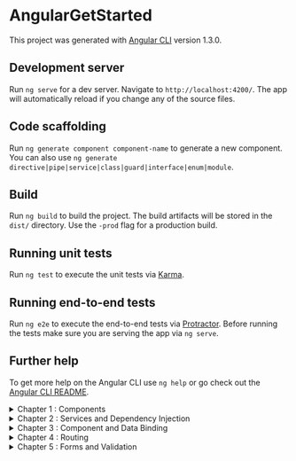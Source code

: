 # AngularGetStarted

This project was generated with [Angular CLI](https://github.com/angular/angular-cli) version 1.3.0.

## Development server

Run `ng serve` for a dev server. Navigate to `http://localhost:4200/`. The app will automatically reload if you change any of the source files.

## Code scaffolding

Run `ng generate component component-name` to generate a new component. You can also use `ng generate directive|pipe|service|class|guard|interface|enum|module`.

## Build

Run `ng build` to build the project. The build artifacts will be stored in the `dist/` directory. Use the `-prod` flag for a production build.

## Running unit tests

Run `ng test` to execute the unit tests via [Karma](https://karma-runner.github.io).

## Running end-to-end tests

Run `ng e2e` to execute the end-to-end tests via [Protractor](http://www.protractortest.org/).
Before running the tests make sure you are serving the app via `ng serve`.

## Further help

To get more help on the Angular CLI use `ng help` or go check out the [Angular CLI README](https://github.com/angular/angular-cli/blob/master/README.md).

<details>
<summary>Chapter 1 : Components</summary>

[Follow Link](https://www.barbarianmeetscoding.com/blog/2016/03/25/getting-started-with-angular-2-step-by-step-1-your-first-component/)

- ng new -> To create the new project,multiple options available
- ng server -> To start the application,multiple options available
- index.html -> Entry point for the application
- app-root -> Custom tag in html
- webpack -> Browser independent module bundler for the application
- src/main.ts -> Bootstrapper of the application like the ng-app in angular1.x
- Module -> Group of component. Usually for a feature
- src/app.module.ts -> Main module(app module) initializer
- NgModule -> Decorator which let us declare all the dependencies and component of our application without the need to it on a per-component basis
- Component -> Reusable piece of UI,usually depicted by the custom tag, AppComponent : Root component
- ng generate interface person -> To define the interface like thing. Shorthand is : ng g i person
- ng generate component --inline-template people-list -> Generate the component with inline template. Short hand is : ng g c -it people-list

</details>


<details>
<summary>Chapter 2 : Services and Dependency Injection</summary>

[Follow Link](https://www.barbarianmeetscoding.com/blog/2016/03/26/getting-started-with-angular-2-step-by-step-2-refactoring-to-services/)

- ng generate service people -> Generates the people service. ng g s people(shorthand form)
- Service inclusion in component -> Use service in component using Dependency Injection
- Error till now -> Because No provider for PeopleService! (PeopleListComponent -> PeopleService)
- Register service with angular 2 -> Use the providers property of the component in which this service is supposed to be used
- Register service at the module level -> user NgModule decorator of AppModule
- Register service using angular-cli -> angular-cli helps registering service with specific module
- ngOnInit -> Instead of placing the people code in constructor place it in the ngOnInit. It'll make the constructor more leaner
- DI in service -> This is service with in another service. Use constructor after importing the other service

</details>

<details>
<summary>Chapter 3 : Component and Data Binding</summary>

[Follow Link](https://www.barbarianmeetscoding.com/blog/2016/03/27/getting-started-with-angular-2-step-by-step-3-your-second-component-and-angular-2-data-binding/)


</details>

<details>
<summary>Chapter 4 : Routing</summary>

[Follow Link](https://www.barbarianmeetscoding.com/blog/2016/03/28/getting-started-with-angular-2-step-by-step-4-routing/)

- For routing to work you'll need **@angular/router** module as that's not included in **@angular/core**
- You need to have **routes** config array which specify the path and specific component.
- Export that routes array with **RouterModule**'s **forRoot** method by passing that **routes** array as argument.
- Import that exported **RouterModule** in **app.module.ts** and put in imports array of **@NgModule** decorator
- Add the custom tag **router-outlet** in the **app.component.html**
- Add **<base href="/">** in the **head** tag of **index.html**
- To create the routing link use the **[routerLink]** directive that helps you generate links
- To extract params from routes you need **ActivatedRoute** service from the **@angular/router** module and inject that service in the component's constructor
- **ActivatedRoute** returns a **params** property which returns the subscribe decorator pattern which can help get route param. Do this on **ngOnInit** method(hook).
- To keep the component light you can unsubscribe that decorator in the **ngOnDestroy** method(hook)
</details>

<details>
<summary>Chapter 5 : Forms and Validation</summary>

[Follow Link](https://www.barbarianmeetscoding.com/blog/2016/03/29/getting-started-with-angular-2-step-by-step-5-forms-and-validation/)

- To use the forms import the @angular/forms and put it in the imports array of ngModule decorator of app.module.ts
- To bind the field with data you need to add the [value] and (click) property and event of the input tag
- To bind the field(2 way data binding) you can also use the ngModel also like in angular1.x
- Many way for the bindings
    - Interpolation(one way binding) : {{componentVariable}}
    - Property Binding(one way binding) : [src]="person.imageUrl"
    - Event Binding(one way binding) : (click)="selectPerson(person)"
    - [(ngModel)]  (Two way binding) :  [(ngModel)]="person.name"
</details>